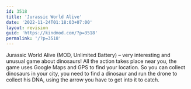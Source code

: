 ```yaml
---
id: 3518
title: 'Jurassic World Alive'
date: '2022-11-24T01:18:03+07:00'
layout: revision
guid: 'https://kindmod.com/?p=3518'
permalink: '/?p=3518'
---
```


Jurassic World Alive (MOD, Unlimited Battery) – very interesting and unusual game about dinosaurs! All the action takes place near you, the game uses Google Maps and GPS to find your location. So you can collect dinosaurs in your city, you need to find a dinosaur and run the drone to collect his DNA, using the arrow you have to get into it to catch.